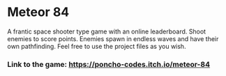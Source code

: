 # Meteor 84
A frantic space shooter type game with an online leaderboard. Shoot enemies to score points. Enemies spawn in endless waves and have their own pathfinding. 
Feel free to use the project files as you wish.

### Link to the game: https://poncho-codes.itch.io/meteor-84
